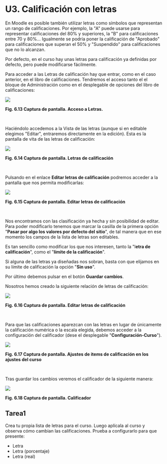 
# U3. Calificación con letras

En Moodle es posible también utilizar letras como símbolos que representan un rango de calificaciones. Por ejemplo, la "A" puede usarse para representar calificaciones del 80% y superiores, la "B" para calificaciones entre 70 y 80%... Igualmente se podría poner la calificación de "Aprobado" para calificaciones que superan el 50% y "Suspendido" para calificaciones que no lo alcanzan.

Por defecto, en el curso hay unas letras para calificación ya definidas por defecto, pero puede modificarse fácilmente.

Para acceder a las Letras de calificación hay que entrar, como en el caso anterior, en el libro de calificaciones. Tendremos el acceso tanto el el bloque de Administración como en el desplegable de opciones del libro de calificaciones:


![](img/letras-acceso.png)

**Fig. 6.13 Captura de pantalla. Acceso a Letras.**

 

Haciéndolo accedemos a la Vista de las letras (aunque si en editable elegimos "Editar", entraremos directamente en la edición). Esta es la pantalla de vita de las letras de calificación:


![](img/letras-vista.png)

**Fig. 6.14 Captura de pantalla. Letras de calificación**

 

Pulsando en el enlace **Editar letras de calificación** podremos acceder a la pantalla que nos permita modificarlas:


![](img/letras-edicion.png)

**Fig. 6.15 Captura de pantalla. Editar letras de calificación**

 

Nos encontramos con las clasificación ya hecha y sin posibilidad de editar. Para poder modificarlo tenemos que marcar la casilla de la primera opción "**Pasar por algo los valores por defecto del sitio**", de tal manera que en ese momento los campos de la lista de letras son editables.

Es tan sencillo como modificar los que nos interesen, tanto la "l**etra de calificación**", como el "**límite de la calificación**".

Si alguna de las letras ya diseñadas nos sobran, basta con que elijamos en su límite de calificación la opción "**Sin uso**".

Por último debemos pulsar en el botón **Guardar cambios**.

Nosotros hemos creado la siguiente relación de letras de calificación:


![](img/letras-letras_personalizadas.png)

**Fig. 6.16 Captura de pantalla. Editar letras de calificación**

 

Para que las calificaciones aparezcan con las letras en lugar de únicamente la calificación numérica o la escala elegida, debemos acceder a la configuración del calificador (dese el desplegable "**Configuración-Curso**").


![](img/letras-configurar_curso.png)

**Fig. 6.17 Captura de pantalla. Ajustes de items de calificación en los ajustes del curso**

 

Tras guardar los cambios veremos el calificador de la siguiente manera:


![](img/6c65747261732d6c6962726f5f64655f63616c69666963616369c3b36e5f636f6e5f6c6574726173.png)

**Fig. 6.18 Captura de pantalla. Calificador**

## Tarea1

Crea tu propia lista de letras para el curso. Luego aplícala al curso y observa cómo cambian las calificaciones. Prueba a configurarlo para que presente:

- Letra
- Letra (porcentaje)
- Letra (real)

